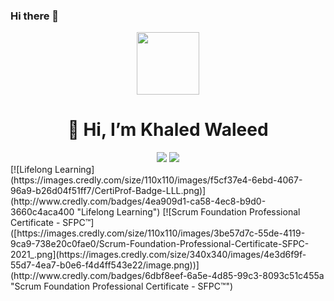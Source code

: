 ### Hi there 👋
<div id="header" align="center">
  <img src="https://media.giphy.com/media/v1.Y2lkPTc5MGI3NjExa2tkemZ1eXF0dGRiZXJvdnR5am55ejhqaWs0dTBxd2M4ZW9udjlqZiZlcD12MV9pbnRlcm5hbF9naWZfYnlfaWQmY3Q9cw/Y4bzv6DYbYzy8jDnoW/giphy.gif" width="100"/>
 <h1> 👋 Hi, I’m Khaled Waleed</h1> <a href="https://www.linkedin.com/in/khaled-waleed-341190131"><img src="https://img.shields.io/badge/LinkedIn-blue?logo=linkedin&logoColor=white&style=for-the-badge"/></a> <a href="mailto:khaled.waleed.abdallah.94@gmail.com"><img src="https://img.shields.io/badge/gmail-white?style=for-the-badge&logo=gmail"/></a><br>
<img src="https://komarev.com/ghpvc/?username=MustafaRaafat&style=flat-square&color=blue" alt=""/>
</div>
<!--START_SECTION:badges-->
[![Lifelong Learning](https://images.credly.com/size/110x110/images/f5cf37e4-6ebd-4067-96a9-b26d04f51ff7/CertiProf-Badge-LLL.png)](http://www.credly.com/badges/4ea909d1-ca58-4ec8-b9d0-3660c4aca400 "Lifelong Learning")
[![Scrum Foundation Professional Certificate - SFPC™]([https://images.credly.com/size/110x110/images/3be57d7c-55de-4119-9ca9-738e20c0fae0/Scrum-Foundation-Professional-Certificate-SFPC-2021_.png](https://images.credly.com/size/340x340/images/4e3d6f9f-55d7-4ea7-b0e6-f4d4ff543e22/image.png))](http://www.credly.com/badges/6dbf8eef-6a5e-4d85-99c3-8093c51c455a "Scrum Foundation Professional Certificate - SFPC™")
<!--END_SECTION:badges-->
<!-- 
- 📱 &nbsp;
  ![React Native](https://img.shields.io/badge/-reactnative-333333?style=flat&logo=reactnative)
- 😄 Check out my website at [My Portfolio](https://ahmedporfolio.vercel.app/)
- 📫 I'm passionate about creating fully responsive websites
- 📱 I'm a mobile developer working with React Native, and constantly learning more ..
  <a href="https://ahmedporfolio.vercel.app/" target="_blank"><img alt="Website" src="https://img.shields.io/badge/Website-My Portfolio-blue?style=flat-square&logo=google-chrome"></a>

-->
## 👨‍💻 About Me
- 🔭 I’m currently working as software engineer 
- 🌱 I'm experienced with php, laravel, Yii , JavaScript, Jquery , TypeScript, and frameworks like laravel and Yii ..
- 🔥 I recently learned Python, and am proud of this new achievement
- ✨ I'm constantly learning new technologies, improving my coding, and working on new projects that will soon be added to my portfolio
- 💬 I Would like to help about Backend Devlopemnt
- ⚡ I'm always on the lookout for new opportunities
- 📫 Check out my CV: [My CV](https://docs.google.com/document/d#)

## 🛠️ Tech Stack
- 💻 &nbsp; Language & Framework
  <br>
  ![HTML5](https://img.shields.io/badge/HTML5-E34F26?style=for-the-badge&logo=html5&logoColor=white)
  ![CSS](https://img.shields.io/badge/CSS-239120?&style=for-the-badge&logo=css3&logoColor=white)
  ![JavaScript](https://img.shields.io/badge/JavaScript-F7DF1E?style=for-the-badge&logo=javascript&logoColor=black)
  ![jQuery](https://img.shields.io/badge/jQuery-0769AD?style=for-the-badge&logo=jquery&logoColor=white)
  ![Vue JS](https://img.shields.io/badge/Vue.js-35495E?style=for-the-badge&logo=vue.js&logoColor=4FC08D)
  ![PHP](https://img.shields.io/badge/PHP-777BB4?style=for-the-badge&logo=php&logoColor=white)
  ![PHP](https://img.shields.io/badge/Laravel-FF2D20?style=for-the-badge&logo=laravel&logoColor=white)
  ![Python](https://img.shields.io/badge/Python-3776AB?style=for-the-badge&logo=python&logoColor=white)
  #
- 🌐 &nbsp; Versioning tools
  <br>
  ![Git](https://img.shields.io/badge/GIT-E44C30?style=for-the-badge&logo=git&logoColor=white)
  ![GitHub](https://img.shields.io/badge/GitHub-100000?style=for-the-badge&logo=github&logoColor=white****)
  ![BitBucket](https://img.shields.io/badge/Bitbucket-0747a6?style=for-the-badge&logo=bitbucket&logoColor=white)
  ![GitLab](https://img.shields.io/badge/GitLab-330F63?style=for-the-badge&logo=gitlab&logoColor=white)
  #
- 🔧 &nbsp; Tech Tools
  <br>
  ![Ubntu](https://img.shields.io/badge/Ubuntu-E95420?style=for-the-badge&logo=ubuntu&logoColor=white)
  ![JIRA](https://img.shields.io/badge/Jira-0052CC?style=for-the-badge&logo=Jira&logoColor=white).
  #
-  Database's
    <br>
   ![My Sql](https://img.shields.io/badge/MySQL-00000F?style=for-the-badge&logo=mysql&logoColor=white)
   ![PostgreSql](https://img.shields.io/badge/PostgreSQL-316192?style=for-the-badge&logo=postgresql&logoColor=white).
  #
-👩‍💻 IDE && Code Editor
  <br>
  ![Visual Studio Code](https://img.shields.io/badge/-Visual%20Studio%20Code-333333?style=flat&logo=visual-studio-code&logoColor=007ACC)
  ![PHP Storm](http://img.shields.io/badge/-PHPStorm-181717?style=for-the-badge&logo=phpstorm&logoColor=white)


 <h3> 🤝🏻 &nbsp;Connect with Me On</h3>
<p align="center">
  <a href="[[https://www.linkedin.com/in/khaled-waleed-341190131](https://www.linkedin.com/in/khaled-waleed-341190131/)/](https://www.linkedin.com/in/khaled-waleed-341190131/)" target="_blank"><img alt="LinkedIn" src="https://img.shields.io/badge/LinkedIn-Khaled waleed-blue?style=flat-square&logo=linkedin"></a>
  <a href="mailto:khaled.waleed.abdallah.94@gmail.com" target="_blank"><img alt="Email" src="https://img.shields.io/badge/Email-khaled.waleed.abdallah.94@gmail.com-blue?style=flat-square&logo=gmail"></a>
</p>
